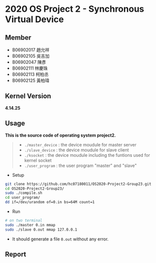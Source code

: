 # 2020 OS Project 2 - Synchronous Virtual Device

## Member

* B06902017 趙允祥
* B06902105 吳吉加
* B06902047 陳彥
* B06902111 林慶珠
* B06902113 柯柏丞
* B06902125 黃柏瑋

## Kernel Version

**4.14.25**

## Usage

**This is the source code of operating system project2.**

>* ```./master_device``` : the device moudule for master server
>* ```./slave_device```  : the device moudule for slave client
>* ```./ksocket```  : the device moudule including the funtions used for kernel socket
>* ```./user_program``` : the user program "master" and "slave"
>

* Setup
```bash
git clone https://github.com/hc07180011/OS2020-Project2-Group23.git
cd OS2020-Project2-Group23/
sudo ./compile.sh
cd user_program/
dd if=/dev/urandom of=0.in bs=64M count=1
```

* Run
```bash
# on two terminal
sudo ./master 0.in mmap
sudo ./slave 0.out mmap 127.0.0.1
```

* It should generate a file ```0.out``` without any error.

## Report
